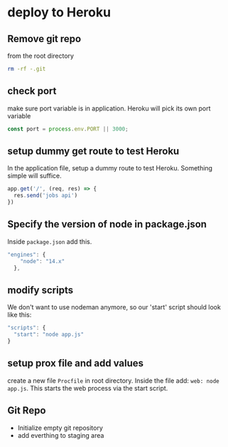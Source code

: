 # deploy to Heroku

## Remove git repo 
from the root directory
```bash
rm -rf -.git
```

## check port
make sure port variable is in application. Heroku will pick its own port variable
```js
const port = process.env.PORT || 3000;
```

## setup dummy get route to test Heroku
In the application file, setup a dummy route to test Heroku.  Something simple will suffice.
```js
app.get('/', (req, res) => {
  res.send('jobs api')
})
```

## Specify the version of node in package.json
Inside `package.json` add this.
```js
"engines": {
    "node": "14.x"
  },
```

## modify scripts
We don't want to use nodeman anymore, so our 'start' script should look like this:
```js
"scripts": {
  "start": "node app.js"
}
```

## setup prox file and add values
create a new file `Procfile` in root directory. Inside the file add: `web: node app.js`.  This starts the web process via the start script.

## Git Repo
- Initialize empty git repository
- add everthing to staging area